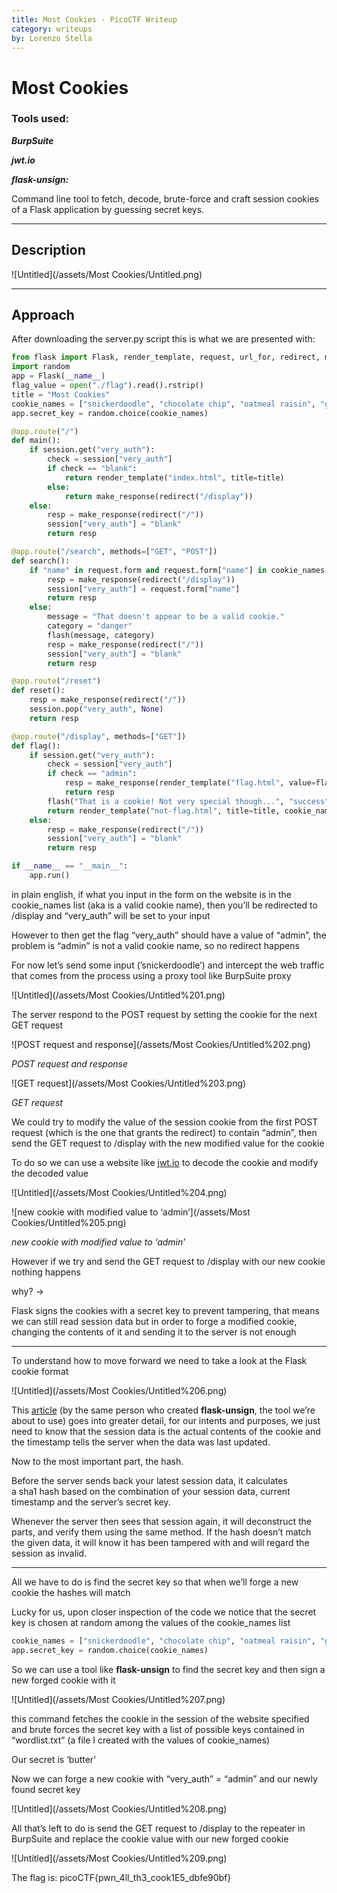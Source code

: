 ```yaml
---
title: Most Cookies - PicoCTF Writeup
category: writeups
by: Lorenzo Stella
---
```


# Most Cookies

### Tools used:

***BurpSuite*** 

***jwt.io***

***flask-unsign:***

Command line tool to fetch, decode, brute-force and craft session cookies of a Flask application by guessing secret keys.

---

## Description

![Untitled](/assets/Most Cookies/Untitled.png)

---

## Approach

After downloading the server.py script this is what we are presented with:

```python
from flask import Flask, render_template, request, url_for, redirect, make_response, flash, session
import random
app = Flask(__name__)
flag_value = open("./flag").read().rstrip()
title = "Most Cookies"
cookie_names = ["snickerdoodle", "chocolate chip", "oatmeal raisin", "gingersnap", "shortbread", "peanut butter", "whoopie pie", "sugar", "molasses", "kiss", "biscotti", "butter", "spritz", "snowball", "drop", "thumbprint", "pinwheel", "wafer", "macaroon", "fortune", "crinkle", "icebox", "gingerbread", "tassie", "lebkuchen", "macaron", "black and white", "white chocolate macadamia"]
app.secret_key = random.choice(cookie_names)

@app.route("/")
def main():
	if session.get("very_auth"):
		check = session["very_auth"]
		if check == "blank":
			return render_template("index.html", title=title)
		else:
			return make_response(redirect("/display"))
	else:
		resp = make_response(redirect("/"))
		session["very_auth"] = "blank"
		return resp

@app.route("/search", methods=["GET", "POST"])
def search():
	if "name" in request.form and request.form["name"] in cookie_names:
		resp = make_response(redirect("/display"))
		session["very_auth"] = request.form["name"]
		return resp
	else:
		message = "That doesn't appear to be a valid cookie."
		category = "danger"
		flash(message, category)
		resp = make_response(redirect("/"))
		session["very_auth"] = "blank"
		return resp

@app.route("/reset")
def reset():
	resp = make_response(redirect("/"))
	session.pop("very_auth", None)
	return resp

@app.route("/display", methods=["GET"])
def flag():
	if session.get("very_auth"):
		check = session["very_auth"]
		if check == "admin":
			resp = make_response(render_template("flag.html", value=flag_value, title=title))
			return resp
		flash("That is a cookie! Not very special though...", "success")
		return render_template("not-flag.html", title=title, cookie_name=session["very_auth"])
	else:
		resp = make_response(redirect("/"))
		session["very_auth"] = "blank"
		return resp

if __name__ == "__main__":
	app.run()
```

in plain english, if what you input in the form on the website is in the cookie_names list (aka is a valid cookie name), then you’ll be redirected to /display and “very_auth” will be set to your input

However to then get the flag “very_auth” should have a value of “admin”, the problem is “admin” is not a valid cookie name, so no redirect happens

For now let’s send some input (’snickerdoodle’) and intercept the web traffic that comes from the process using a proxy tool like BurpSuite proxy

![Untitled](/assets/Most Cookies/Untitled%201.png)

The server respond to the POST request by setting the cookie for the next GET request

![POST request and response](/assets/Most Cookies/Untitled%202.png)

*POST request and response*

![GET request](/assets/Most Cookies/Untitled%203.png)

*GET request*

We could try to modify the value of the session cookie from the first POST request (which is the one that grants the redirect) to contain “admin”, then send the GET request to /display with the new modified value for the cookie

To do so we can use a website like [jwt.io](http://jwt.io) to decode the cookie and modify the decoded value

![Untitled](/assets/Most Cookies/Untitled%204.png)

![new cookie with modified value to ‘admin’](/assets/Most Cookies/Untitled%205.png)

*new cookie with modified value to ‘admin’*

However if we try and send the GET request to /display with our new cookie nothing happens

why? → 

Flask signs the cookies with a secret key to prevent tampering, that means we can still read session data but in order to forge a modified cookie, changing the contents of it and sending it to the server is not enough

---

To understand how to move forward we need to take a look at the Flask cookie format

![Untitled](/assets/Most Cookies/Untitled%206.png)

This [article](https://blog.paradoxis.nl/defeating-flasks-session-management-65706ba9d3ce) (by the same person who created **flask-unsign**, the tool we’re about to use) goes into greater detail, for our intents and purposes, we just need to know that the session data is the actual contents of the cookie and the timestamp tells the server when the data was last updated.

Now to the most important part, the hash. 

Before the server sends back your latest session data, it calculates a sha1 hash based on the combination of your session data, current timestamp and the server’s secret key.

Whenever the server then sees that session again, it will deconstruct the parts, and verify them using the same method. If the hash doesn’t match the given data, it will know it has been tampered with and will regard the session as invalid.

---

All we have to do is find the secret key so that when we’ll forge a new cookie the hashes will match

Lucky for us, upon closer inspection of the code we notice that the secret key is chosen at random among the values of the cookie_names list

```python
cookie_names = ["snickerdoodle", "chocolate chip", "oatmeal raisin", "gingersnap", "shortbread", "peanut butter", "whoopie pie", "sugar", "molasses", "kiss", "biscotti", "butter", "spritz", "snowball", "drop", "thumbprint", "pinwheel", "wafer", "macaroon", "fortune", "crinkle", "icebox", "gingerbread", "tassie", "lebkuchen", "macaron", "black and white", "white chocolate macadamia"]
app.secret_key = random.choice(cookie_names)
```

So we can use a tool like **flask-unsign** to find the secret key and then sign a new forged cookie with it

![Untitled](/assets/Most Cookies/Untitled%207.png)

this command fetches the cookie in the session of the website specified and brute forces the secret key with a list of possible keys contained in “wordlist.txt” (a file I created with the values of cookie_names)

Our secret is ‘butter’

Now we can forge a new cookie with “very_auth” = “admin” and our newly found secret key

![Untitled](/assets/Most Cookies/Untitled%208.png)

All that’s left to do is send the GET request to /display to the repeater in BurpSuite and replace the cookie value with our new forged cookie

![Untitled](/assets/Most Cookies/Untitled%209.png)

The flag is: picoCTF{pwn_4ll_th3_cook1E5_dbfe90bf}